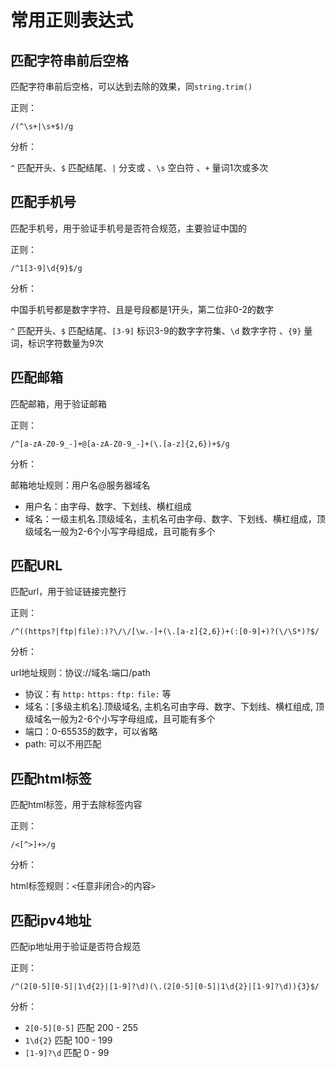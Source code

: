 # 常用正则表达式

## 匹配字符串前后空格

匹配字符串前后空格，可以达到去除的效果，同`string.trim()`

正则：

`/(^\s+|\s+$)/g`

分析：

`^` 匹配开头、`$` 匹配结尾、`|` 分支或 、`\s` 空白符 、`+` 量词1次或多次

## 匹配手机号

匹配手机号，用于验证手机号是否符合规范，主要验证中国的

正则：

`/^1[3-9]\d{9}$/g`

分析：

中国手机号都是数字字符、且是号段都是1开头，第二位非0-2的数字

`^` 匹配开头、`$` 匹配结尾、`[3-9]` 标识3-9的数字字符集、`\d` 数字字符 、`{9}` 量词，标识字符数量为9次

## 匹配邮箱

匹配邮箱，用于验证邮箱

正则：

`/^[a-zA-Z0-9_-]+@[a-zA-Z0-9_-]+(\.[a-z]{2,6})+$/g`

分析：

邮箱地址规则：用户名@服务器域名
- 用户名：由字母、数字、下划线、横杠组成
- 域名：一级主机名.顶级域名，主机名可由字母、数字、下划线、横杠组成，顶级域名一般为2-6个小写字母组成，且可能有多个

## 匹配URL

匹配url，用于验证链接完整行

正则：

`/^((https?|ftp|file):)?\/\/[\w.-]+(\.[a-z]{2,6})+(:[0-9]+)?(\/\S*)?$/`

分析：

url地址规则：协议://域名:端口/path
- 协议：有 `http:` `https:` `ftp:` `file:` 等
- 域名：[多级主机名].顶级域名, 主机名可由字母、数字、下划线、横杠组成, 顶级域名一般为2-6个小写字母组成，且可能有多个
- 端口：0-65535的数字，可以省略
- path: 可以不用匹配

## 匹配html标签

匹配html标签，用于去除标签内容

正则：

`/<[^>]+>/g`

分析：

html标签规则：`<`任意非闭合`>`的内容`>`

## 匹配ipv4地址

匹配ip地址用于验证是否符合规范

正则：

`/^(2[0-5][0-5]|1\d{2}|[1-9]?\d)(\.(2[0-5][0-5]|1\d{2}|[1-9]?\d)){3}$/`

分析：

- `2[0-5][0-5]` 匹配 200 - 255
- `1\d{2}` 匹配 100 - 199
- `[1-9]?\d` 匹配 0 - 99